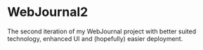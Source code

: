# WebJournal2
The second iteration of my WebJournal project with better suited technology, enhanced UI and (hopefully) easier deployment.
